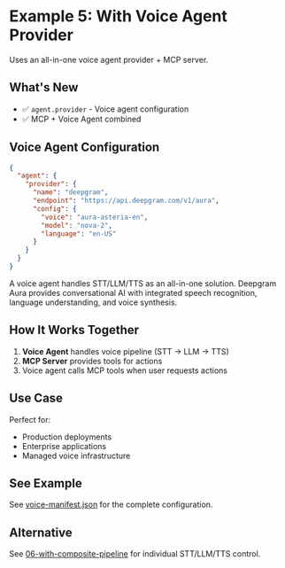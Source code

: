 # Example 5: With Voice Agent Provider

Uses an all-in-one voice agent provider + MCP server.

## What's New

- ✅ `agent.provider` - Voice agent configuration
- ✅ MCP + Voice Agent combined

## Voice Agent Configuration

```json
{
  "agent": {
    "provider": {
      "name": "deepgram",
      "endpoint": "https://api.deepgram.com/v1/aura",
      "config": {
        "voice": "aura-asteria-en",
        "model": "nova-2",
        "language": "en-US"
      }
    }
  }
}
```

A voice agent handles STT/LLM/TTS as an all-in-one solution. Deepgram Aura provides conversational AI with integrated speech recognition, language understanding, and voice synthesis.

## How It Works Together

1. **Voice Agent** handles voice pipeline (STT → LLM → TTS)
2. **MCP Server** provides tools for actions
3. Voice agent calls MCP tools when user requests actions

## Use Case

Perfect for:

- Production deployments
- Enterprise applications
- Managed voice infrastructure

## See Example

See [voice-manifest.json](./voice-manifest.json) for the complete configuration.

## Alternative

See [06-with-composite-pipeline](../06-with-composite-pipeline/) for individual STT/LLM/TTS control.
